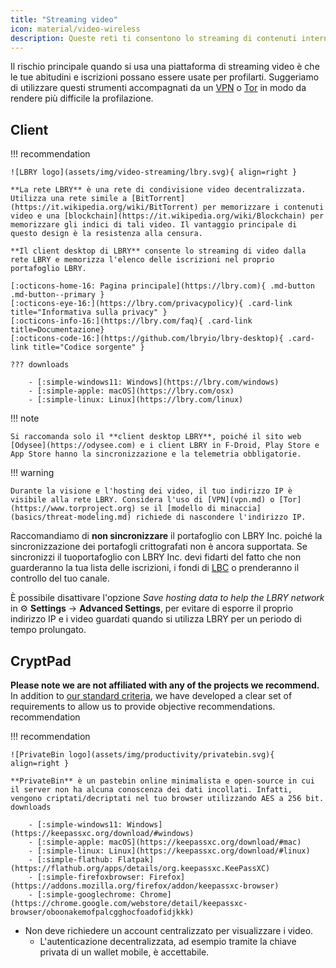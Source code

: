 ```yaml
---
title: "Streaming video"
icon: material/video-wireless
description: Queste reti ti consentono lo streaming di contenuti internet senza creare un profilo pubblicitario basato sui propri interessi.
---
```


Il rischio principale quando si usa una piattaforma di streaming video è che le tue abitudini e iscrizioni possano essere usate per profilarti. Suggeriamo di utilizzare questi strumenti accompagnati da un [VPN](vpn.md) o [Tor](https://www.torproject.org/) in modo da rendere più difficile la profilazione.

## Client

!!! recommendation

    ![LBRY logo](assets/img/video-streaming/lbry.svg){ align=right }
    
    **La rete LBRY** è una rete di condivisione video decentralizzata. Utilizza una rete simile a [BitTorrent](https://it.wikipedia.org/wiki/BitTorrent) per memorizzare i contenuti video e una [blockchain](https://it.wikipedia.org/wiki/Blockchain) per memorizzare gli indici di tali video. Il vantaggio principale di questo design è la resistenza alla censura.
    
    **Il client desktop di LBRY** consente lo streaming di video dalla rete LBRY e memorizza l'elenco delle iscrizioni nel proprio portafoglio LBRY.
    
    [:octicons-home-16: Pagina principale](https://lbry.com){ .md-button .md-button--primary }
    [:octicons-eye-16:](https://lbry.com/privacypolicy){ .card-link title="Informativa sulla privacy" }
    [:octicons-info-16:](https://lbry.com/faq){ .card-link title=Documentazione}
    [:octicons-code-16:](https://github.com/lbryio/lbry-desktop){ .card-link title="Codice sorgente" }
    
    ??? downloads
    
        - [:simple-windows11: Windows](https://lbry.com/windows)
        - [:simple-apple: macOS](https://lbry.com/osx)
        - [:simple-linux: Linux](https://lbry.com/linux)

!!! note

    Si raccomanda solo il **client desktop LBRY**, poiché il sito web [Odysee](https://odysee.com) e i client LBRY in F-Droid, Play Store e App Store hanno la sincronizzazione e la telemetria obbligatorie.

!!! warning

    Durante la visione e l'hosting dei video, il tuo indirizzo IP è visibile alla rete LBRY. Considera l'uso di [VPN](vpn.md) o [Tor](https://www.torproject.org) se il [modello di minaccia](basics/threat-modeling.md) richiede di nascondere l'indirizzo IP.

Raccomandiamo di **non sincronizzare** il portafoglio con LBRY Inc. poiché la sincronizzazione dei portafogli crittografati non è ancora supportata. Se sincronizzi il tuoportafoglio con LBRY Inc. devi fidarti del fatto che non guarderanno la tua lista delle iscrizioni, i fondi di [LBC](https://lbry.com/faq/earn-credits) o prenderanno il controllo del tuo canale.

È possibile disattivare l'opzione *Save hosting data to help the LBRY network* in :gear: **Settings** → **Advanced Settings**, per evitare di esporre il proprio indirizzo IP e i video guardati quando si utilizza LBRY per un periodo di tempo prolungato.

## CryptPad

**Please note we are not affiliated with any of the projects we recommend.** In addition to [our standard criteria](about/criteria.md), we have developed a clear set of requirements to allow us to provide objective recommendations. recommendation

!!! recommendation

    ![PrivateBin logo](assets/img/productivity/privatebin.svg){ align=right }
    
    **PrivateBin** è un pastebin online minimalista e open-source in cui il server non ha alcuna conoscenza dei dati incollati. Infatti, vengono criptati/decriptati nel tuo browser utilizzando AES a 256 bit. downloads
    
        - [:simple-windows11: Windows](https://keepassxc.org/download/#windows)
        - [:simple-apple: macOS](https://keepassxc.org/download/#mac)
        - [:simple-linux: Linux](https://keepassxc.org/download/#linux)
        - [:simple-flathub: Flatpak](https://flathub.org/apps/details/org.keepassxc.KeePassXC)
        - [:simple-firefoxbrowser: Firefox](https://addons.mozilla.org/firefox/addon/keepassxc-browser)
        - [:simple-googlechrome: Chrome](https://chrome.google.com/webstore/detail/keepassxc-browser/oboonakemofpalcgghocfoadofidjkkk)

- Non deve richiedere un account centralizzato per visualizzare i video.
    - L'autenticazione decentralizzata, ad esempio tramite la chiave privata di un wallet mobile, è accettabile.
